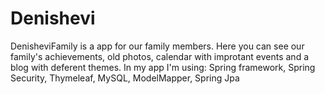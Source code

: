 
# Denishevi
DenisheviFamily is a app for our family members. Here you can see our family's achievements, old photos, calendar with improtant events and a blog with deferent themes.
In my app I'm using: Spring framework, Spring Security, Thymeleaf, MySQL, ModelMapper, Spring Jpa
